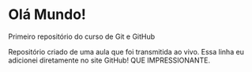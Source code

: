 # Olá Mundo!
 Primeiro repositório do curso de Git e GitHub

 Repositório criado de uma aula que foi transmitida ao vivo.
 Essa linha eu adicionei diretamente no site GitHub! QUE IMPRESSIONANTE.
